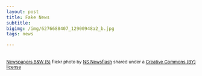 ```yaml
---
layout: post
title: Fake News
subtitle:
bigimg: /img/6276688407_12900948a2_b.jpg
tags: news

---
```









<a title="Newspapers B&W (5)"  src="https://farm7.static.flickr.com/6033/6277209256_934f20da10.jpg" /></a><br /><small><a title="Newspapers B&W (5)" href="https://flickr.com/photos/62693815@N03/6277209256">Newspapers B&W (5)</a> flickr photo by <a href="https://flickr.com/people/62693815@N03">NS Newsflash</a> shared under a <a href="https://creativecommons.org/licenses/by/2.0/">Creative Commons (BY) license</a> </small>

